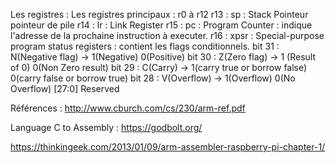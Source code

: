 Les registres :
Les registres principaux : r0 à r12
r13 : sp : Stack Pointeur pointeur de pile
r14 : lr : Link Register
r15 : pc : Program Counter : indique l'adresse de la prochaine instruction à executer.
r16 : xpsr : Special-purpose program status registers : contient les flags conditionnels.
			bit 31 : N(Negative flag)	 -> 1(Negative) 0(Positive)
			bit 30 : Z(Zero flag)		-> 1 (Result of 0) 0(Non Zero result)
			bit 29 : C(Carry)			-> 1(carry true or borrow false) 0(carry false or borrow true)
			bit 28 : V(Overflow)		-> 1(Overflow) 0(No Overflow)
			[27:0] Reserved

Références : http://www.cburch.com/cs/230/arm-ref.pdf

Language C to Assembly : https://godbolt.org/

https://thinkingeek.com/2013/01/09/arm-assembler-raspberry-pi-chapter-1/